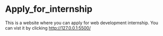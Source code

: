 # Apply_for_internship
This is a website where you can apply for web development internship. You can vist it by clicking http://127.0.0.1:5500/
